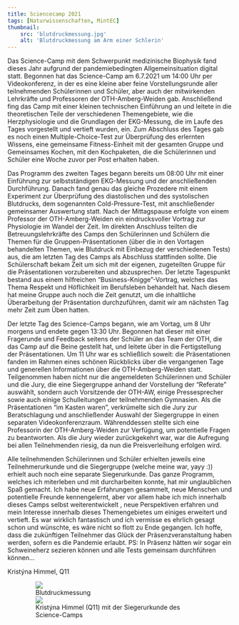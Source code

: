 ```yaml
---
title: Sciencecamp 2021
tags: [Naturwissenschaften, MintEC]
thumbnail: 
    src: 'blutdruckmessung.jpg'
    alt: 'Blutdruckmessung am Arm einer Schlerin' 
---
```


Das Science-Camp mit dem Schwerpunkt medizinische Biophysik fand dieses Jahr aufgrund der pandemiebedingten Allgemeinsituation digital statt. Begonnen hat das Science-Camp am 6.7.2021 um 14:00 Uhr per Videokonferenz, in der es eine kleine aber feine Vorstellungsrunde aller teilnehmenden Schülerinnen und Schüler, aber auch der mitwirkenden Lehrkräfte und Professoren der OTH-Amberg-Weiden gab. Anschließend fing das Camp mit einer kleinen technischen Einführung an und leitete in die theoretischen Teile der verschiedenen Themengebiete, wie die Herzphysiologie und die Grundlagen der EKG-Messung, die im Laufe des Tages vorgestellt und vertieft wurden, ein. Zum Abschluss des Tages gab es noch einen Multiple-Choice-Test zur Überprüfung des erlernten Wissens, eine gemeinsame Fitness-Einheit mit der gesamten Gruppe und Gemeinsames Kochen, mit den Kochpaketen, die die Schülerinnen und Schüler eine Woche zuvor per Post erhalten haben.

Das Programm des zweiten Tages begann bereits um 08:00 Uhr mit einer Einführung zur selbstständigen EKG-Messung und der anschließenden Durchführung. Danach fand genau das gleiche Prozedere mit einem Experiment zur Überprüfung des diastolischen und des systolischen Blutdrucks, dem sogenannten Cold-Pressure-Test, mit anschließender gemeinsamer Auswertung statt. Nach der Mittagspause erfolgte von einem Professor der OTH-Amberg-Weiden ein eindrucksvoller Vortrag zur Physiologie im Wandel der Zeit. Im direkten Anschluss teilten die Betreuungslehrkräfte des Camps den Schülerinnen und Schülern die Themen für die Gruppen-Präsentationen (über die in den Vortagen behandelten Themen, wie Blutdruck mit Einbezug der verschiedenen Tests) aus, die am letzten Tag des Camps als Abschluss stattfinden sollte. Die Schülerschaft bekam Zeit um sich mit der eigenen, zugeteilten Gruppe für die Präsentationen vorzubereiten und abzusprechen. Der letzte Tagespunkt bestand aus einem hilfreichen “Business-Knigge”-Vortrag, welches das Thema Respekt und Höflichkeit im Berufsleben behandelt hat. Nach diesem hat meine Gruppe auch noch die Zeit genutzt, um die inhaltliche Überarbeitung der Präsentation durchzuführen, damit wir am nächsten Tag mehr Zeit zum Üben hatten.

Der letzte Tag des Science-Camps begann, wie am Vortag, um 8 Uhr morgens und endete gegen 13:30 Uhr. Begonnen hat dieser mit einer Fragerunde und Feedback seitens der Schüler an das Team der OTH, die das Camp auf die Beine gestellt hat, und leitete über in die Fertigstellung der Präsentationen. Um 11 Uhr war es schließlich soweit: die Präsentationen fanden im Rahmen eines schönen Rückblicks über die vergangenen Tage und generellen Informationen über die OTH-Amberg-Weiden statt. Teilgenommen haben nicht nur die angemeldeten Schülerinnen und Schüler und die Jury, die eine Siegergruppe anhand der Vorstellung der “Referate” auswählt, sondern auch Vorsitzende der OTH-AW, einige Pressesprecher sowie auch einige Schulleitungen der teilnehmenden Gymnasien. Als die Präsentationen “im Kasten waren”, verkrümelte sich die Jury zur Beratschlagung und anschließender Auswahl der Siegergruppe in einen separaten Videokonferenzraum. Währenddessen stellte sich eine Professorin der OTH-Amberg-Weiden zur Verfügung, um potentielle Fragen zu beantworten. Als die Jury wieder zurückgekehrt war, war die Aufregung bei allen Teilnehmenden riesig, da nun die Preisverleihung erfolgen wird.

Alle teilnehmenden Schülerinnen und Schüler erhielten jeweils eine Teilnehmerurkunde und die Siegergruppe (welche meine war, yayy :)) erhielt auch noch eine separate Siegerurkunde. Das ganze Programm, welches ich miterleben und mit durcharbeiten konnte, hat mir unglaublichen Spaß gemacht. Ich habe neue Erfahrungen gesammelt, neue Menschen und potentielle Freunde kennengelernt, aber vor allem habe ich mich innerhalb dieses Camps selbst weiterentwickelt , neue Perspektiven erfahren und mein Interesse innerhalb dieses Themengebietes um einiges erweitert und vertieft. Es war wirklich fantastisch und ich vermisse es ehrlich gesagt schon und wünschte, es wäre nicht so flott zu Ende gegangen. Ich hoffe, dass die zukünftigen Teilnehmer das Glück der Präsenzveranstaltung haben werden, sofern es die Pandemie erlaubt. PS: In Präsenz hätten wir sogar ein Schweineherz sezieren können und alle Tests gemeinsam durchführen können…

Kristýna Himmel, Q11

<figure style="width:75%;margin:auto">
    <img src = "/images/blutdruckmessung.jpg">
    <figcaption>
        Blutdruckmessung
    </figcaption>
</figure>

<figure style="width:75%;margin:auto">
    <img src = "/images/kristyna_himmel.jpg">
    <figcaption>
        Kristýna Himmel (Q11) mit der Siegerurkunde des Science-Camps
    </figcaption>
</figure>